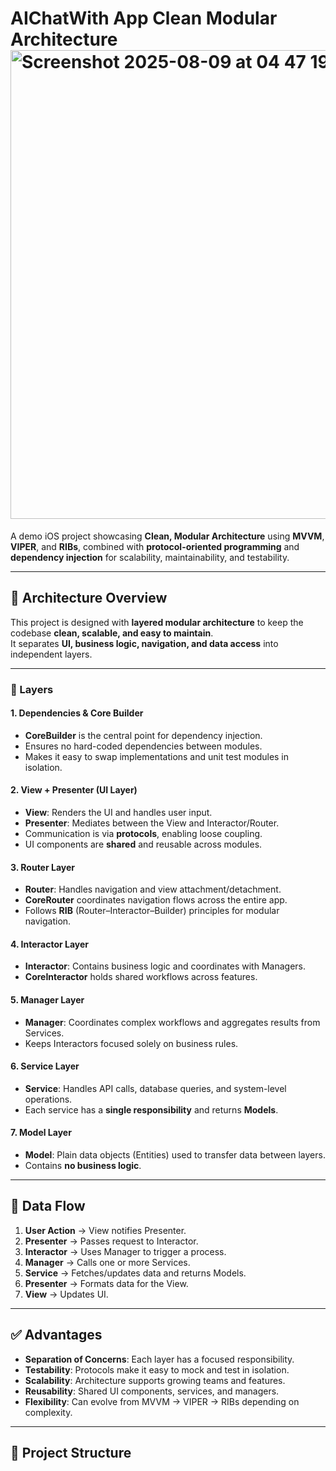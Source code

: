# AIChatWith App Clean Modular Architecture<img width="1017" height="750" alt="Screenshot 2025-08-09 at 04 47 19" src="https://github.com/user-attachments/assets/d0400941-f96b-411f-aa5c-8ed8266e8085" />

A demo iOS project showcasing **Clean, Modular Architecture** using **MVVM**, **VIPER**, and **RIBs**, combined with **protocol-oriented programming** and **dependency injection** for scalability, maintainability, and testability.

---

## 📐 Architecture Overview

This project is designed with **layered modular architecture** to keep the codebase **clean, scalable, and easy to maintain**.  
It separates **UI, business logic, navigation, and data access** into independent layers.

---

### 🧩 Layers

#### 1. Dependencies & Core Builder
- **CoreBuilder** is the central point for dependency injection.
- Ensures no hard-coded dependencies between modules.
- Makes it easy to swap implementations and unit test modules in isolation.

#### 2. View + Presenter (UI Layer)
- **View**: Renders the UI and handles user input.
- **Presenter**: Mediates between the View and Interactor/Router.
- Communication is via **protocols**, enabling loose coupling.
- UI components are **shared** and reusable across modules.

#### 3. Router Layer
- **Router**: Handles navigation and view attachment/detachment.
- **CoreRouter** coordinates navigation flows across the entire app.
- Follows **RIB** (Router–Interactor–Builder) principles for modular navigation.

#### 4. Interactor Layer
- **Interactor**: Contains business logic and coordinates with Managers.
- **CoreInteractor** holds shared workflows across features.

#### 5. Manager Layer
- **Manager**: Coordinates complex workflows and aggregates results from Services.
- Keeps Interactors focused solely on business rules.

#### 6. Service Layer
- **Service**: Handles API calls, database queries, and system-level operations.
- Each service has a **single responsibility** and returns **Models**.

#### 7. Model Layer
- **Model**: Plain data objects (Entities) used to transfer data between layers.
- Contains **no business logic**.

---

## 🔄 Data Flow

1. **User Action** → View notifies Presenter.  
2. **Presenter** → Passes request to Interactor.  
3. **Interactor** → Uses Manager to trigger a process.  
4. **Manager** → Calls one or more Services.  
5. **Service** → Fetches/updates data and returns Models.  
6. **Presenter** → Formats data for the View.  
7. **View** → Updates UI.

---

## ✅ Advantages

- **Separation of Concerns**: Each layer has a focused responsibility.
- **Testability**: Protocols make it easy to mock and test in isolation.
- **Scalability**: Architecture supports growing teams and features.
- **Reusability**: Shared UI components, services, and managers.
- **Flexibility**: Can evolve from MVVM → VIPER → RIBs depending on complexity.

---

## 📂 Project Structure

